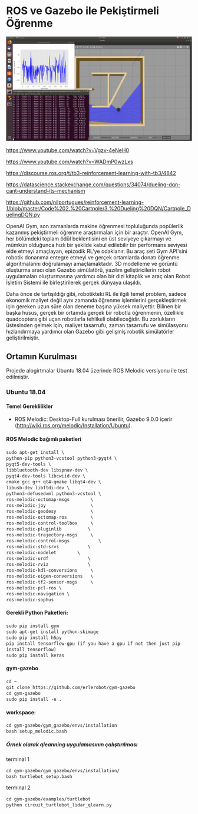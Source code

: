 # ROS ve Gazebo ile Pekiştirmeli Öğrenme

![](https://github.com/ozdenurucar/reinforcement_learning/blob/master/Sonuçlar/rl.png)


https://www.youtube.com/watch?v=Vgzv-4eNeH0

https://www.youtube.com/watch?v=WADmP0wzLxs

https://discourse.ros.org/t/tb3-reinforcement-learning-with-tb3/4842


https://datascience.stackexchange.com/questions/34074/dueling-dqn-cant-understand-its-mechanism

https://github.com/nilportugues/reinforcement-learning-1/blob/master/Code%202.%20Cartpole/3.%20Dueling%20DQN/Cartpole_DuelingDQN.py

OpenAI Gym, son zamanlarda makine öğrenmesi topluluğunda popülerlik kazanmış pekiştirmeli öğrenme araştırmaları için bir araçtır. OpenAI Gym, her bölümdeki toplam ödül beklentisini en üst seviyeye çıkarmayı ve mümkün olduğunca hızlı bir şekilde kabul edilebilir bir performans seviyesi elde etmeyi amaçlayan, epizodik RL'ye odaklanır. Bu araç seti Gym API'sini robotik donanıma entegre etmeyi ve gerçek ortamlarda donatı öğrenme algoritmalarını doğrulamayı amaçlamaktadır. 3D modelleme ve görüntü oluşturma aracı olan Gazebo simülatörü, yazılım geliştiricilerin robot uygulamaları oluşturmasına yardımcı olan bir dizi kitaplık ve araç olan Robot İşletim Sistemi ile birleştirilerek gerçek dünyaya ulaşıldı. 

Daha önce de tartışıldığı gibi, robotikteki RL ile ilgili temel problem, sadece ekonomik maliyet değil aynı zamanda öğrenme işlemlerini gerçekleştirmek için gereken uzun süre olan deneme başına yüksek maliyettir. Bilinen bir başka husus, gerçek bir ortamda gerçek bir robotla öğrenmenin, özellikle quadcopters gibi uçan robotlarla tehlikeli olabileceğidir. Bu zorlukların üstesinden gelmek için, maliyet tasarrufu, zaman tasarrufu ve simülasyonu hızlandırmaya yardımcı olan Gazebo gibi gelişmiş robotik simülatörler geliştirilmiştir.

## Ortamın Kurulması

Projede alogirtmalar Ubuntu 18.04 üzerinde ROS Melodic versiyonu ile test edilmiştir.

### Ubuntu 18.04

#### Temel Gereklilikler
- ROS Melodic: Desktop-Full kurulması önerilir, Gazebo 9.0.0 içerir (http://wiki.ros.org/melodic/Installation/Ubuntu).


#### ROS Melodic bağımlı paketleri
```
sudo apt-get install \
python-pip python3-vcstool python3-pyqt4 \
pyqt5-dev-tools \
libbluetooth-dev libspnav-dev \
pyqt4-dev-tools libcwiid-dev \
cmake gcc g++ qt4-qmake libqt4-dev \
libusb-dev libftdi-dev \
python3-defusedxml python3-vcstool \
ros-melodic-octomap-msgs        \
ros-melodic-joy                 \
ros-melodic-geodesy             \
ros-melodic-octomap-ros         \
ros-melodic-control-toolbox     \
ros-melodic-pluginlib	       \
ros-melodic-trajectory-msgs     \
ros-melodic-control-msgs	       \
ros-melodic-std-srvs 	       \
ros-melodic-nodelet	       \
ros-melodic-urdf		       \
ros-melodic-rviz		       \
ros-melodic-kdl-conversions     \
ros-melodic-eigen-conversions   \
ros-melodic-tf2-sensor-msgs     \
ros-melodic-pcl-ros \
ros-melodic-navigation \
ros-melodic-sophus
```

#### Gerekli Python Paketleri:
```
sudo pip install gym
sudo apt-get install python-skimage
sudo pip install h5py
pip install tensorflow-gpu (if you have a gpu if not then just pip install tensorflow)
sudo pip install keras
```

#### gym-gazebo
```
cd ~
git clone https://github.com/erlerobot/gym-gazebo
cd gym-gazebo
sudo pip install -e .
```

#### workspace:
```
cd gym-gazebo/gym_gazebo/envs/installation
bash setup_melodic.bash
```

##### Örnek olarak qleanning uygulamasının çalıştırılması
terminal 1
```
cd gym-gazebo/gym_gazebo/envs/installation/
bash turtlebot_setup.bash
```
terminal 2
```
cd gym-gazebo/examples/turtlebot
python circuit_turtlebot_lidar_qlearn.py
```




